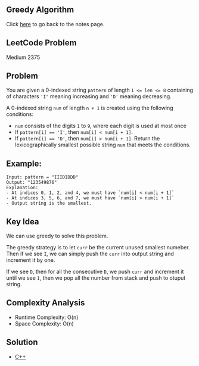 ## Greedy Algorithm
Click [here](../notes.md) to go back to the notes page.

## LeetCode Problem
Medium 2375

## Problem
You are given a 0-indexed string `pattern` of length `1 <= len <= 8` containing of characters `'I'` meaning increasing and `'D'` meaning decreasing.

A 0-indexed string `num` of length `n + 1` is created using the following conditions:
- `num` consists of the digits `1` to `9`, where each digit is used at most once
- If `pattern[i] == 'I'`, then `num[i] < num[i + 1]`.
- If `pattern[i] == 'D'`, then `num[i] > num[i + 1]`.
Return the lexicographically smallest possible string `num` that meets the conditions.

## Example:
```
Input: pattern = "IIIDIDDD"
Output: "123549876"
Explanation:
- At indices 0, 1, 2, and 4, we must have `num[i] < num[i + 1]`
- At indices 3, 5, 6, and 7, we must have `num[i] > num[i + 1]`
- Output string is the smallest.
```

## Key Idea
We can use greedy to solve this problem.

The greedy strategy is to let `curr` be the current unused smallest numeber. Then if we see `I`, we can simply push the `curr` into output string and increment it by one.

If we see `D`, then for all the consecutive `D`, we push `curr` and increment it until we see `I`, then we pop all the number from stack and push to otuput string.

## Complexity Analysis
- Runtime Complexity: O(n)
- Space Complexity: O(n)

## Solution
- [C++](./solution.cpp)

